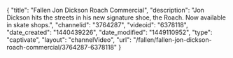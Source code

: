 {
    "title": "Fallen Jon Dickson Roach Commercial",
    "description": "Jon Dickson hits the streets in his new signature shoe, the Roach. Now available in skate shops.",
    "channelid": "3764287",
    "videoid": "6378118",
    "date_created": "1440439226",
    "date_modified": "1449110952",
    "type": "captivate",
    "layout": "channelVideo",
    "url": "\/fallen\/fallen-jon-dickson-roach-commercial\/3764287-6378118"
}